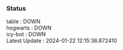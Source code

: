 ### Status


table : DOWN  
hogwarts : DOWN  
icy-bot : DOWN  
Latest Update : 2024-01-22 12:15:36.872410
